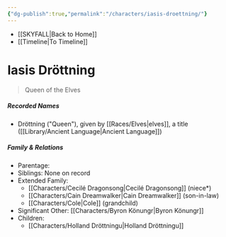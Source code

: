 ```yaml
---
{"dg-publish":true,"permalink":"/characters/iasis-droettning/"}
---
```


- [[SKYFALL\|Back to Home]]
- [[Timeline\|To Timeline]]

# Iasis Dröttning
> Queen of the Elves



##### Recorded Names
- Dröttning ("Queen"), given by [[Races/Elves\|elves]], a title ([[Library/Ancient Language\|Ancient Language]])

##### Family & Relations
- Parentage: 
- Siblings: None on record
- Extended Family:
	- [[Characters/Cecilé Dragonsong\|Cecilé Dragonsong]] (niece*)
	- [[Characters/Cain Dreamwalker\|Cain Dreamwalker]] (son-in-law)
	- [[Characters/Cole\|Cole]] (grandchild)
- Significant Other: [[Characters/Byron Könungr\|Byron Könungr]]
- Children:
	- [[Characters/Holland Dröttningu\|Holland Dröttningu]]